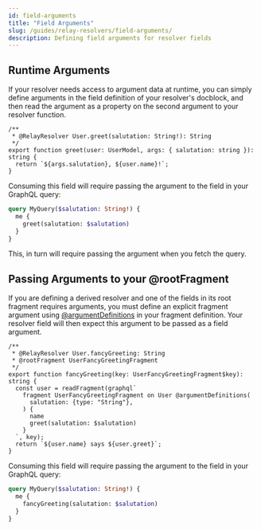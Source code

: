 ```yaml
---
id: field-arguments
title: "Field Arguments"
slug: /guides/relay-resolvers/field-arguments/
description: Defining field arguments for resolver fields
---
```


## Runtime Arguments

If your resolver needs access to argument data at runtime, you can simply define arguments in the field definition of your resolver's docblock, and then read the argument as a property on the second argument to your resolver function.

```tsx
/**
 * @RelayResolver User.greet(salutation: String!): String
 */
export function greet(user: UserModel, args: { salutation: string }): string {
  return `${args.salutation}, ${user.name}!`;
}
```

Consuming this field will require passing the argument to the field in your GraphQL query:

```graphql
query MyQuery($salutation: String!) {
  me {
    greet(salutation: $salutation)
  }
}
```

This, in turn will require passing the argument when you fetch the query.

## Passing Arguments to your @rootFragment

If you are defining a derived resolver and one of the fields in its root fragment requires arguments, you must define an explicit fragment argument using [@argumentDefinitions](../../api-reference/graphql/graphql-directives.md#argumentdefinitions) in your fragment definition. Your resolver field will then expect this argument to be passed as a field argument.

```tsx
/**
 * @RelayResolver User.fancyGreeting: String
 * @rootFragment UserFancyGreetingFragment
 */
export function fancyGreeting(key: UserFancyGreetingFragment$key): string {
  const user = readFragment(graphql`
    fragment UserFancyGreetingFragment on User @argumentDefinitions(
      salutation: {type: "String"},
    ) {
      name
      greet(salutation: $salutation)
    }
  `, key);
  return `${user.name} says ${user.greet}`;
}
```

Consuming this field will require passing the argument to the field in your GraphQL query:

```graphql
query MyQuery($salutation: String!) {
  me {
    fancyGreeting(salutation: $salutation)
  }
}
```
